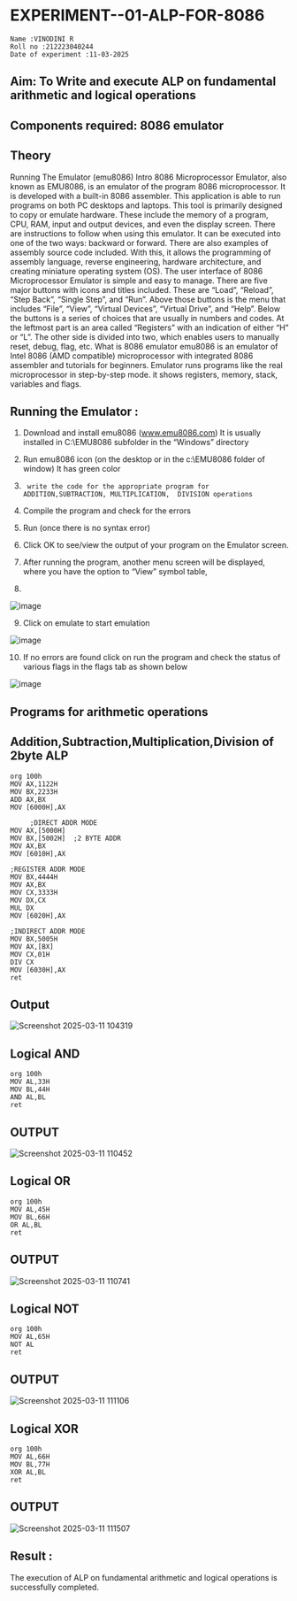 # EXPERIMENT--01-ALP-FOR-8086
```
Name :VINODINI R
Roll no :212223040244
Date of experiment :11-03-2025
```




## Aim: To Write and execute ALP on fundamental arithmetic and logical operations
## Components required: 8086  emulator 
## Theory 
Running The Emulator (emu8086) Intro 8086 Microprocessor Emulator, also known as EMU8086, is an emulator of the program 8086 microprocessor. It is developed with a built-in 8086 assembler. This application is able to run programs on both PC desktops and laptops. This tool is primarily designed to copy or emulate hardware. These include the memory of a program, CPU, RAM, input and output devices, and even the display screen. There are instructions to follow when using this emulator. It can be executed into one of the two ways: backward or forward. There are also examples of assembly source code included. With this, it allows the programming of assembly language, reverse engineering, hardware architecture, and creating miniature operating system (OS). The user interface of 8086 Microprocessor Emulator is simple and easy to manage. There are five major buttons with icons and titles included. These are “Load”, “Reload”, “Step Back”, “Single Step”, and “Run”. Above those buttons is the menu that includes “File”, “View”, “Virtual Devices”, “Virtual Drive”, and “Help”. Below the buttons is a series of choices that are usually in numbers and codes. At the leftmost part is an area called “Registers” with an indication of either “H” or “L”. The other side is divided into two, which enables users to manually reset, debug, flag, etc. What is 8086 emulator emu8086 is an emulator of Intel 8086 (AMD compatible) microprocessor with integrated 8086 assembler and tutorials for beginners. Emulator runs programs like the real microprocessor in step-by-step mode. it shows registers, memory, stack, variables and flags.


 ## Running the Emulator :
1.	Download and install emu8086 (www.emu8086.com) It is usually installed in C:\EMU8086 subfolder in the “Windows” directory
2.	  Run  emu8086 icon (on the desktop or in the c:\EMU8086 folder of window) It has green color 
 
 
3.		write the code for the appropriate program for ADDITION,SUBTRACTION, MULTIPLICATION,  DIVISION operations 

4.	 Compile the program and check for the errors 
5.	Run (once there is no syntax error) 

6.	Click OK to see/view the output of your program on the Emulator screen. 


7.	After running the program, another menu screen will be displayed, where you have the option to “View” symbol table,
8.	 


![image](https://user-images.githubusercontent.com/36288975/189273263-d65baae9-4b8f-4723-afb3-c0ffa4052b04.png)











9.	Click on emulate to start emulation 








![image](https://user-images.githubusercontent.com/36288975/189273273-9bb36ec1-e2e8-4892-8d35-37707332bfdc.png)








10.	If no errors are found click on run the program and check the status of various flags in the flags tab as shown below 






![image](https://user-images.githubusercontent.com/36288975/189273277-113a2a33-4a40-4ff8-95a5-ecd3a1f504fe.png)







## Programs for arithmetic  operations

## Addition,Subtraction,Multiplication,Division  of 2byte ALP
```
org 100h 
MOV AX,1122H
MOV BX,2233H
ADD AX,BX 
MOV [6000H],AX
     
     ;DIRECT ADDR MODE
MOV AX,[5000H]
MOV BX,[5002H]  ;2 BYTE ADDR
MOV AX,BX
MOV [6010H],AX

;REGISTER ADDR MODE  
MOV BX,4444H
MOV AX,BX
MOV CX,3333H
MOV DX,CX
MUL DX
MOV [6020H],AX

;INDIRECT ADDR MODE   
MOV BX,5005H
MOV AX,[BX] 
MOV CX,01H
DIV CX      
MOV [6030H],AX
ret
```
## Output  

![Screenshot 2025-03-11 104319](https://github.com/user-attachments/assets/d77d5120-dd43-4fc9-92b0-1056f8e968f7)

## Logical AND
```
org 100h
MOV AL,33H
MOV BL,44H
AND AL,BL
ret
```
## OUTPUT

![Screenshot 2025-03-11 110452](https://github.com/user-attachments/assets/f7538ce5-2549-4c89-89a1-1005136335d4)

## Logical OR

```
org 100h
MOV AL,45H
MOV BL,66H
OR AL,BL
ret
```

## OUTPUT

![Screenshot 2025-03-11 110741](https://github.com/user-attachments/assets/7611c6d2-4bee-4cdb-9b1c-952da512cac9)

## Logical NOT

```
org 100h
MOV AL,65H
NOT AL
ret
```
## OUTPUT

![Screenshot 2025-03-11 111106](https://github.com/user-attachments/assets/72f9d94c-e782-4667-8eed-3c543e9bbb8e)

## Logical XOR

```
org 100h
MOV AL,66H
MOV BL,77H
XOR AL,BL
ret
```
## OUTPUT

![Screenshot 2025-03-11 111507](https://github.com/user-attachments/assets/52aa1b73-fc0a-4493-ab5c-5e71e912fcd3)


## Result :
The execution of ALP on fundamental arithmetic and logical operations is successfully completed.

